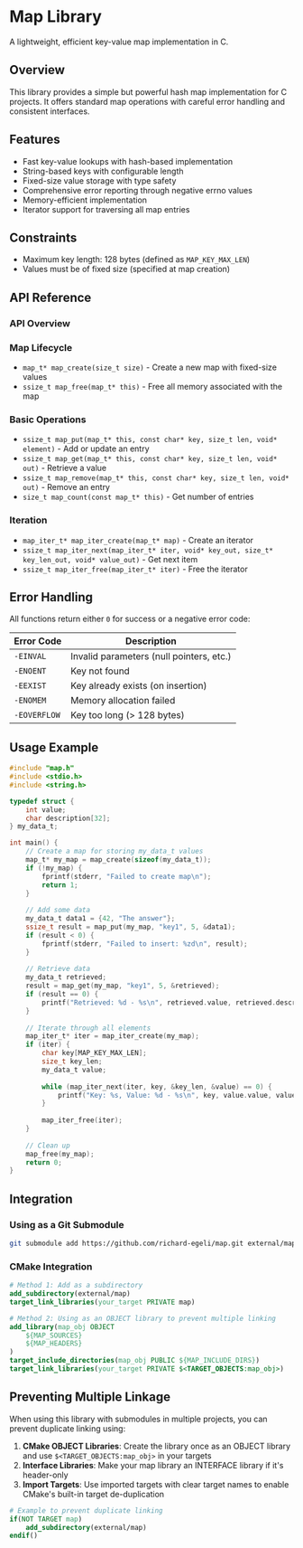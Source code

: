 # Map Library

A lightweight, efficient key-value map implementation in C.

## Overview

This library provides a simple but powerful hash map implementation for C projects. It offers standard map operations with careful error handling and consistent interfaces.

## Features

- Fast key-value lookups with hash-based implementation
- String-based keys with configurable length
- Fixed-size value storage with type safety
- Comprehensive error reporting through negative errno values
- Memory-efficient implementation
- Iterator support for traversing all map entries

## Constraints

- Maximum key length: 128 bytes (defined as `MAP_KEY_MAX_LEN`)
- Values must be of fixed size (specified at map creation)

## API Reference

### API Overview

### Map Lifecycle

- `map_t* map_create(size_t size)` - Create a new map with fixed-size values
- `ssize_t map_free(map_t* this)` - Free all memory associated with the map

### Basic Operations

- `ssize_t map_put(map_t* this, const char* key, size_t len, void* element)` - Add or update an entry
- `ssize_t map_get(map_t* this, const char* key, size_t len, void* out)` - Retrieve a value
- `ssize_t map_remove(map_t* this, const char* key, size_t len, void* out)` - Remove an entry
- `size_t map_count(const map_t* this)` - Get number of entries

### Iteration

- `map_iter_t* map_iter_create(map_t* map)` - Create an iterator
- `ssize_t map_iter_next(map_iter_t* iter, void* key_out, size_t* key_len_out, void* value_out)` - Get next item
- `ssize_t map_iter_free(map_iter_t* iter)` - Free the iterator

## Error Handling

All functions return either `0` for success or a negative error code:

| Error Code | Description |
|------------|-------------|
| `-EINVAL`  | Invalid parameters (null pointers, etc.) |
| `-ENOENT`  | Key not found |
| `-EEXIST`  | Key already exists (on insertion) |
| `-ENOMEM`  | Memory allocation failed |
| `-EOVERFLOW` | Key too long (> 128 bytes) |


## Usage Example

```c
#include "map.h"
#include <stdio.h>
#include <string.h>

typedef struct {
    int value;
    char description[32];
} my_data_t;

int main() {
    // Create a map for storing my_data_t values
    map_t* my_map = map_create(sizeof(my_data_t));
    if (!my_map) {
        fprintf(stderr, "Failed to create map\n");
        return 1;
    }
    
    // Add some data
    my_data_t data1 = {42, "The answer"};
    ssize_t result = map_put(my_map, "key1", 5, &data1);
    if (result < 0) {
        fprintf(stderr, "Failed to insert: %zd\n", result);
    }
    
    // Retrieve data
    my_data_t retrieved;
    result = map_get(my_map, "key1", 5, &retrieved);
    if (result == 0) {
        printf("Retrieved: %d - %s\n", retrieved.value, retrieved.description);
    }
    
    // Iterate through all elements
    map_iter_t* iter = map_iter_create(my_map);
    if (iter) {
        char key[MAP_KEY_MAX_LEN];
        size_t key_len;
        my_data_t value;
        
        while (map_iter_next(iter, key, &key_len, &value) == 0) {
            printf("Key: %s, Value: %d - %s\n", key, value.value, value.description);
        }
        
        map_iter_free(iter);
    }
    
    // Clean up
    map_free(my_map);
    return 0;
}
```

## Integration

### Using as a Git Submodule

```bash
git submodule add https://github.com/richard-egeli/map.git external/map
```

### CMake Integration

```cmake
# Method 1: Add as a subdirectory
add_subdirectory(external/map)
target_link_libraries(your_target PRIVATE map)

# Method 2: Using as an OBJECT library to prevent multiple linking
add_library(map_obj OBJECT
    ${MAP_SOURCES}
    ${MAP_HEADERS}
)
target_include_directories(map_obj PUBLIC ${MAP_INCLUDE_DIRS})
target_link_libraries(your_target PRIVATE $<TARGET_OBJECTS:map_obj>)
```

## Preventing Multiple Linkage

When using this library with submodules in multiple projects, you can prevent duplicate linking using:

1. **CMake OBJECT Libraries**: Create the library once as an OBJECT library and use `$<TARGET_OBJECTS:map_obj>` in your targets
2. **Interface Libraries**: Make your map library an INTERFACE library if it's header-only
3. **Import Targets**: Use imported targets with clear target names to enable CMake's built-in target de-duplication

```cmake
# Example to prevent duplicate linking
if(NOT TARGET map)
    add_subdirectory(external/map)
endif()
```
